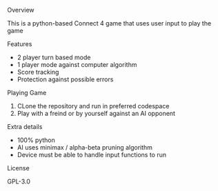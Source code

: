 Overview

This is a python-based Connect 4 game that uses user input to play the game

Features
 - 2 player turn based mode
 - 1 player mode against computer algorithm
 - Score tracking
 - Protection against possible errors

Playing Game
1. CLone the repository and run in preferred codespace
2. Play with a freind or by yourself against an AI opponent

Extra details
- 100% python
- AI uses minimax / alpha-beta pruning algorithm
- Device must be able to handle input functions to run

License

GPL-3.0
